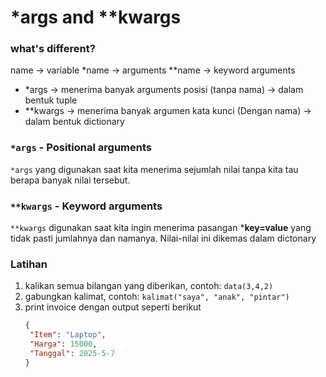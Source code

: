 # *args and **kwargs

### what's different?
name -> variable
*name -> arguments
**name -> keyword arguments

- *args -> menerima banyak arguments posisi (tanpa nama) -> dalam bentuk tuple
- **kwargs -> menerima banyak argumen kata kunci (Dengan nama) -> dalam bentuk dictionary

### `*args` - Positional arguments
`*args` yang digunakan saat kita menerima sejumlah nilai tanpa kita tau berapa banyak nilai tersebut.

### `**kwargs` - Keyword arguments
`**kwargs` digunakan saat kita ingin menerima pasangan ***key=value** yang tidak pasti jumlahnya dan namanya. Nilai-nilai ini dikemas dalam dictonary

### Latihan
1. kalikan semua bilangan yang diberikan, contoh: `data(3,4,2)`
2. gabungkan kalimat, contoh: `kalimat("saya", "anak", "pintar")`
3. print invoice dengan output seperti berikut
   ```json
   {
    "Item": "Laptop",
    "Harga": 15000,
    "Tanggal": 2025-5-7
   }
   ```




